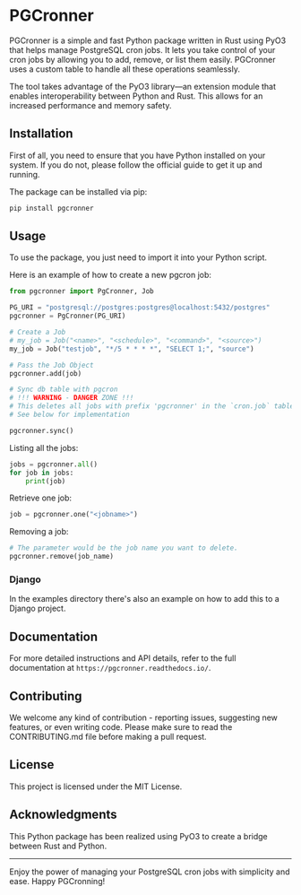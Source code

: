 # PGCronner

PGCronner is a simple and fast Python package written in Rust using PyO3 that helps manage PostgreSQL cron jobs. It lets you take control of your cron jobs by allowing you to add, remove, or list them easily. PGCronner uses a custom table to handle all these operations seamlessly.

The tool takes advantage of the PyO3 library—an extension module that enables interoperability between Python and Rust. This allows for an increased performance and memory safety.

## Installation

First of all, you need to ensure that you have Python installed on your system. If you do not, please follow the official guide to get it up and running.

The package can be installed via pip:

```bash
pip install pgcronner
```

## Usage

To use the package, you just need to import it into your Python script.

Here is an example of how to create a new pgcron job:

```python
from pgcronner import PgCronner, Job

PG_URI = "postgresql://postgres:postgres@localhost:5432/postgres" 
pgcronner = PgCronner(PG_URI)

# Create a Job
# my_job = Job("<name>", "<schedule>", "<command>", "<source>")
my_job = Job("testjob", "*/5 * * * *", "SELECT 1;", "source")

# Pass the Job Object
pgcronner.add(job)

# Sync db table with pgcron
# !!! WARNING - DANGER ZONE !!!
# This deletes all jobs with prefix 'pgcronner' in the `cron.job` table and populates it with the jobs in `pgcronner_jobs`
# See below for implementation

pgcronner.sync()
```

Listing all the jobs:

```python
jobs = pgcronner.all()
for job in jobs:
    print(job)
```

Retrieve one job:

```python
job = pgcronner.one("<jobname>")

```

Removing a job:

```python
# The parameter would be the job name you want to delete.
pgcronner.remove(job_name)
```

### Django

In the examples directory there's also an example on how to add this to a Django project.

## Documentation

For more detailed instructions and API details, refer to the full documentation at `https://pgcronner.readthedocs.io/`.

## Contributing

We welcome any kind of contribution - reporting issues, suggesting new features, or even writing code. Please make sure to read the CONTRIBUTING.md file before making a pull request.

## License

This project is licensed under the MIT License.

## Acknowledgments

This Python package has been realized using PyO3 to create a bridge between Rust and Python.

---

Enjoy the power of managing your PostgreSQL cron jobs with simplicity and ease. Happy PGCronning!
